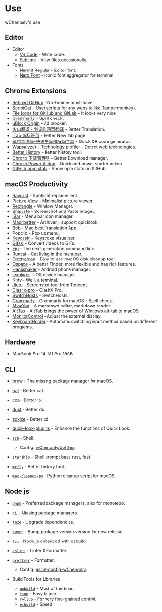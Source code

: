 <!--lint disable awesome-badge awesome-contributing awesome-git-repo-age awesome-github awesome-toc-->

# Use

wChenonly's use

## Editor

- Editor
  - [VS Code](https://code.visualstudio.com) - Write code.
  - [Sublime](https://www.sublimetext.com/download) - View files occasionally.
- Fonts
  - [Hermit Regular](https://pcaro.es) - Editor font.
  - [Nerd Font](https://www.nerdfonts.com) - Iconic font aggregator for terminal.

## Chrome Extensions

- [Refined GitHub](https://chrome.google.com/webstore/detail/refined-github/hlepfoohegkhhmjieoechaddaejaokhf) - No-brainer must-have.
- [ScriptCat](https://chrome.google.com/webstore/detail/scriptcat/ndcooeababalnlpkfedmmbbbgkljhpjf) - User scripts for any website(like Tampermonkey).
- [File Icons for GitHub and GitLab](https://chrome.google.com/webstore/detail/file-icons-for-github-and/ficfmibkjjnpogdcfhfokmihanoldbfe) - It looks very nice.
- [Grammarly](https://chrome.google.com/webstore/detail/grammarly-grammar-checker/kbfnbcaeplbcioakkpcpgfkobkghlhen) - Spell check.
- [uBlock Origin](https://chrome.google.com/webstore/detail/ublock-origin/cjpalhdlnbpafiamejdnhcphjbkeiagm) - Ad blocker.
- [火山翻译 - 划词和网页翻译](https://chrome.google.com/webstore/detail/火山翻译-划词和网页翻译/klgfhbiooeogdfodpopgppeadghjjemk) - Better Translation.
- [iTab 新标签页](https://chrome.google.com/webstore/detail/itab新标签页免费chatgpt/mhloojimgilafopcmlcikiidgbbnelip) - Better New tab page.
- [草料二维码-快速生码和解码工具](https://chrome.google.com/webstore/detail/草料二维码-快速生码和解码工具/moombeodfomdpjnpocobemoiaemednkg) - Quick QR code generator.
- [Wappalyzer - Technology profiler](https://chrome.google.com/webstore/detail/wappalyzer-technology-pro/gppongmhjkpfnbhagpmjfkannfbllamg) - Detect web technologies.
- [Better History](https://chrome.google.com/webstore/detail/better-history/egehpkpgpgooebopjihjmnpejnjafefi) - Better history tool.
- [Chrono 下载管理器](https://chrome.google.com/webstore/detail/chrono-download-manager/mciiogijehkdemklbdcbfkefimifhecn) - Better Download manager.
- [Chrono Power Action](https://chrome.google.com/webstore/detail/chrono-power-action/mpndfekdcijnjgfcoghjkhnjmdajhmnf) - Quick and power starter action.
- [GitHub npm stats](https://chrome.google.com/webstore/detail/github-npm-stats/oomfflokggoffaiagenekchfnpighcef) - Show npm stats on GitHub.

## macOS Productivity

- [Raycast](https://raycast.com) - Spotlight replacement.
- [Picture View](https://wl879.github.io/apps/picview) - Minimalist picture viewer.
- [Rectangle](https://rectangleapp.com) - Window Manager.
- [Snipaste](https://www.snipaste.com) - Screenshot and Paste images.
- [iBar](https://apps.apple.com/cn/app/ibar-强大的菜单栏图标管理工具/id6443843900?mt=1) - Menu bar icon manager.
- [Macitbetter](https://macitbetter.com) - Archiver，support quicklook.
- [Bob](https://apps.apple.com/cn/app/id1630034110#?platform=mac) - Mac best Translation App.
- [Popclip](https://pilotmoon.com/popclip) - Pop up menu.
- [Keycastr](https://github.com/keycastr/keycastr) - Keystroke visualizer.
- [Gifski](https://apps.apple.com/app/id1351639930) - Convert videos to GIFs.
- [Fig](https://fig.io) - The next-generation command line.
- [Runcat](https://kyome.io/runcat/index.html?lang=en) - Cat living in the menubar.
- [Prettyclean](https://www.prettyclean.cc/zh) - Easy to use macOS disk cleanup tool.
- [Qspace](https://qspace.awehunt.com/zh-cn/index.html) - A better Finder, more flexible and has rich features.
- [Handshaker](https://www.smartisan.com/apps/#/handshaker) - Android phone manager.
- [iexplorer](https://macroplant.com/iexplorer) - iOS device manager.
- [Kitty](https://github.com/kovidgoyal/kitty) - Well, a terminal.
- [Jietu](https://jietu.qq.com) - Screenshot tool from Tencent.
- [Clashx-pro](https://install.appcenter.ms/users/clashx/apps/clashx-pro/distribution_groups/public) - ClashX Pro.
- [SwitchHosts](https://github.com/oldj/SwitchHosts) - SwitchHosts.
- [Grammarly](https://www.grammarly.com) - Grammarly for macOS - Spell check.
- [MiaoYan](https://github.com/tw93/MiaoYan) - A markdown editor, markdown reader.
- [AltTab](https://github.com/lwouis/alt-tab-macOS) - AltTab brings the power of Windows alt-tab to macOS.
- [MonitorControl](https://github.com/MonitorControl/MonitorControl) - Adjust the external display.
- [KeyboardHolder](https://github.com/leaves615/KeyboardHolder) - Automatic switching input method based on different programs.

## Hardware

- MacBook Pro 14' M1 Pro 16GB

## CLI

- [brew](https://brew.sh) - The missing package manager for macOS.
- [bat](https://github.com/sharkdp/bat) - Better cat.
- [eza](https://github.com/eza-community/eza) - Better ls.
- [dust](https://github.com/bootandy/dust) - Better du.
- [zoxide](https://github.com/ajeetdsouza/zoxide) - Better cd.
- [quick-look-plugins](https://github.com/sindresorhus/quick-look-plugins) - Enhance the functions of Quick Look.
- [`zsh`](https://zsh.org) - Shell.

  - Config: [wChenonly/dotfiles](https://github.com/wChenonly/dotfiles).

- [`starship`](https://starship.rs) - Shell prompt base rust, fast.
- [`mcfly`](https://github.com/cantino/mcfly) - Better history tool.
- [`mac-cleanup-py`](https://github.com/mac-cleanup/mac-cleanup-py) - Python cleanup script for macOS.

## Node.js

- [`pnpm`](https://pnpm.io) - Preferred package managers, also for monorepo.
- [`ni`](https://github.com/antfu/ni) - Aliasing package managers.
- [`taze`](https://github.com/antfu/taze) - Upgrade dependencies.
- [`bumpp`](https://github.com/antfu/bumpp) - Bump package version version for new release.
- [`tsx`](https://github.com/esbuild-kit/tsx) - Node.js enhanced with esbuild.
- [`eslint`](https://eslint.org) - Linter & Formatter.
- [`prettier`](https://prettier.io) - Formatter.

  - Config: [eslint-config-wChenonly](https://github.com/wChenonly/eslint-config-wChenonly).

- Build Tools for Libraries

  - [`unbuild`](https://github.com/unjs/unbuild) - Most of the time.
  - [`tsup`](https://github.com/egoist/tsup) - Easy to use.
  - [`rollup`](https://rollupjs.org) - For very fine-grained control.
  - [`esbuild`](https://esbuild.github.io) - Speed.

